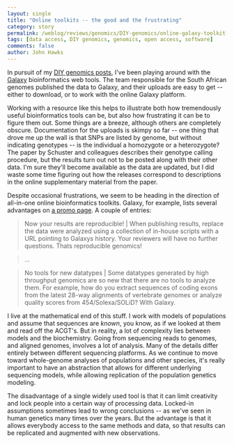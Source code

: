 ```yaml
---
layout: single 
title: "Online toolkits -- the good and the frustrating" 
category: story
permalink: /weblog/reviews/genomics/DIY-genomics/online-galaxy-toolkit-2010.html
tags: [data access, DIY genomics, genomics, open access, software] 
comments: false 
author: John Hawks 
---
```


In pursuit of my <a href="http://johnhawks.net/weblog/reviews/genomics/DIY-genomics/what-do-you-do-with-genomes-2010.html">DIY genomics posts</a>, I've been playing around with the <a href="http://usegalaxy.org/">Galaxy</a> bioinformatics web tools. The team responsible for the South African genomes published the data to Galaxy, and their uploads are easy to get -- either to download, or to work with the online Galaxy platform. 

Working with a resource like this helps to illustrate both how tremendously useful bioinformatics tools can be, but also how frustrating it can be to figure them out. Some things are a breeze, although others are completely obscure. Documentation for the uploads is skimpy so far -- one thing that drove me up the wall is that SNPs are listed by genome, but without indicating genotypes -- is the individual a homozygote or a heterozygote? The paper by Schuster and colleagues describes their genotype calling procedure, but the results turn out not to be posted along with their other data. I'm sure they'll become available as the data are updated, but I did waste some time figuring out how the releases correspond to descriptions in the online supplementary material from the paper. 

Despite occasional frustrations, we seem to be heading in the direction of all-in-one online bioinformatics toolkits. Galaxy, for example, lists several advantages on <a href="http://g2.bx.psu.edu/">a promo page</a>. A couple of entries: 

<blockquote>Now your results are reproducible! | When publishing results, replace the data were analyzed using a collection of in-house scripts with a URL pointing to Galaxys history. Your reviewers will have no further questions. Thats reproducible genomics!</blockquote>

<blockquote>...</blockquote>

<blockquote>No tools for new datatypes | Some datatypes generated by high throughput genomics are so new that there are no tools to analyze them. For example, how do you extract sequences of coding exons from the latest 28-way alignments of vertebrate genomes or analyze quality scores from 454/Solexa/SOLiD? With Galaxy.</blockquote>

I live at the mathematical end of this stuff. I work with models of populations and assume that sequences are <i>known</i>, you know, as if we looked at them and read off the ACGT's. But in reality, a lot of complexity lies between models and the biochemistry. Going from sequencing reads to genomes, and aligned genomes, involves a lot of analysis. Many of the details differ entirely between different sequencing platforms. As we continue to move toward whole-genome analyses of populations and other species, it's really important to have an abstraction that allows for different underlying sequencing models, while allowing replication of the population genetics modeling. 


The disadvantage of a single widely used tool is that it can limit creativity and lock people into a certain way of processing data. Locked-in assumptions sometimes lead to wrong conclusions -- as we've seen in human genetics many times over the years. But the advantage is that it allows everybody access to the same methods and data, so that results can be replicated and augmented with new observations. 




